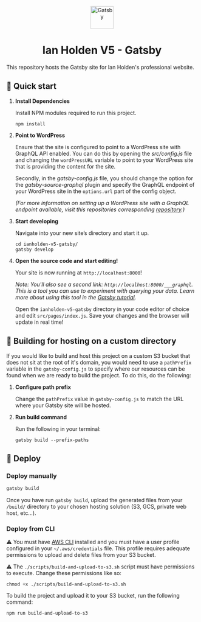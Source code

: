 <p align="center">
  <a href="https://www.gatsbyjs.org">
    <img alt="Gatsby" src="https://www.gatsbyjs.org/monogram.svg" width="60" />
  </a>
</p>
<h1 align="center">
  Ian Holden V5 - Gatsby
</h1>
<p>
  This repository hosts the Gatsby site for Ian Holden's professional website.
</p>

## 📖 Quick start

1. **Install Dependencies**

    Install NPM modules required to run this project.
    ```shell
    npm install
    ```

1. **Point to WordPress** 
   
   Ensure that the site is configured to point to a WordPress site  with GraphQL API enabled. You can do this by opening the _src/config.js_ file and changing the `wordPressURL` variable to point to your WordPress site that is providing the content for the site.

    Secondly, in the _gatsby-config.js_ file, you should change the option for the _gatsby-source-graphql_ plugin and specify the GraphQL endpoint of your WordPress site in the `options.url` part of the config object.

    _(For more information on setting up a WordPress site with a GraphQL endpoint available, visit this repositories corresponding [repository](https://github.com/ianholden123/ianholden-v5-wordpress).)_

2.  **Start developing**

    Navigate into your new site’s directory and start it up.

    ```shell
    cd ianholden-v5-gatsby/
    gatsby develop
    ```

3.  **Open the source code and start editing!**

    Your site is now running at `http://localhost:8000`!

    _Note: You'll also see a second link: _`http://localhost:8000/___graphql`_. This is a tool you can use to experiment with querying your data. Learn more about using this tool in the [Gatsby tutorial](https://www.gatsbyjs.org/tutorial/part-five/#introducing-graphiql)._

    Open the `ianholden-v5-gatsby` directory in your code editor of choice and edit `src/pages/index.js`. Save your changes and the browser will update in real time!

## 🔧 Building for hosting on a custom directory

If you would like to build and host this project on a custom S3 bucket that does not sit at the root of it's domain, you would need to use a `pathPrefix` variable in the `gatsby-config.js` to specify where our resources can be found when we are ready to build the project. To do this, do the following:

1. **Configure path prefix**
    
    Change the `pathPrefix` value in `gatsby-config.js` to match the URL where your Gatsby site will be hosted.

2. **Run build command**

    Run the following in your terminal:
    ```shell
    gatsby build --prefix-paths
    ```

## 🚀 Deploy

### Deploy manually

```bash
gatsby build
```

Once you have run `gatsby build`, upload the generated files from your `/build/` directory to your chosen hosting solution (S3, GCS, private web host, etc...).

### Deploy from CLI

⚠️ You must have [AWS CLI](https://docs.aws.amazon.com/cli/latest/userguide/cli-chap-install.html) installed and you must have a user profile configured in your `~/.aws/credentials` file. This profile requires adequate permissions to upload and delete files from your S3 bucket.

⚠️ The `./scripts/build-and-upload-to-s3.sh` script must have permissions to execute. Change these permissions like so: 

```
chmod +x ./scripts/build-and-upload-to-s3.sh
```


To build the project and upload it to your S3 bucket, run the following command:
```bash
npm run build-and-upload-to-s3
```